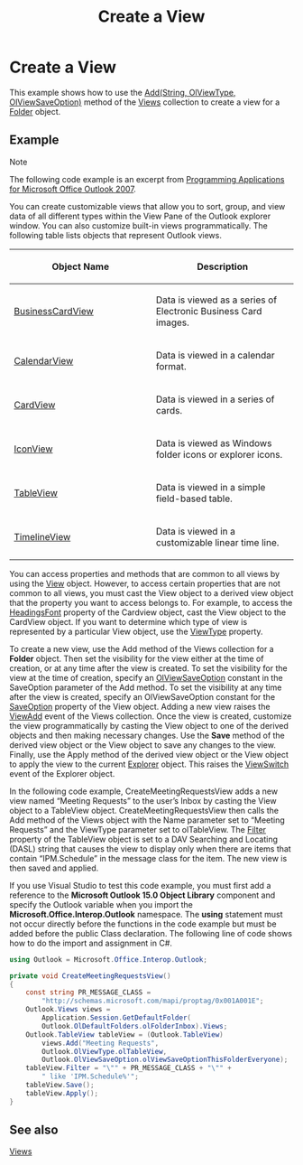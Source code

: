 ﻿---
title: 'Create a View'
TOCTitle: 'Create a View'
ms:assetid: 2f8ad187-1030-420a-bc74-c327e3521550
ms:mtpsurl: https://msdn.microsoft.com/en-us/library/Ff424468(v=office.15)
ms:contentKeyID: 55119902
ms.date: 07/24/2014
mtps_version: v=office.15


---

# Create a View

This example shows how to use the [Add(String, OlViewType, OlViewSaveOption)](https://msdn.microsoft.com/en-us/library/bb643986\(v=office.15\)) method of the [Views](https://msdn.microsoft.com/en-us/library/bb644226\(v=office.15\)) collection to create a view for a [Folder](https://msdn.microsoft.com/en-us/library/bb645774\(v=office.15\)) object.

## Example

> [!NOTE] 
> The following code example is an excerpt from [Programming Applications for Microsoft Office Outlook 2007](https://www.amazon.com/gp/product/0735622493?ie=UTF8&tag=msmsdn-20&linkCode=as2&camp=1789&creative=9325&creativeASIN=0735622493).


You can create customizable views that allow you to sort, group, and view data of all different types within the View Pane of the Outlook explorer window. You can also customize built-in views programmatically. The following table lists objects that represent Outlook views.

<table>
<colgroup>
<col style="width: 50%" />
<col style="width: 50%" />
</colgroup>
<thead>
<tr class="header">
<th><p>Object Name</p></th>
<th><p>Description</p></th>
</tr>
</thead>
<tbody>
<tr class="odd">
<td><p><a href="https://msdn.microsoft.com/en-us/library/bb646315(v=office.15)">BusinessCardView</a></p></td>
<td><p>Data is viewed as a series of Electronic Business Card images.</p></td>
</tr>
<tr class="even">
<td><p><a href="https://msdn.microsoft.com/en-us/library/bb622874(v=office.15)">CalendarView</a></p></td>
<td><p>Data is viewed in a calendar format.</p></td>
</tr>
<tr class="odd">
<td><p><a href="https://msdn.microsoft.com/en-us/library/bb609216(v=office.15)">CardView</a></p></td>
<td><p>Data is viewed in a series of cards.</p></td>
</tr>
<tr class="even">
<td><p><a href="https://msdn.microsoft.com/en-us/library/bb612031(v=office.15)">IconView</a></p></td>
<td><p>Data is viewed as Windows folder icons or explorer icons.</p></td>
</tr>
<tr class="odd">
<td><p><a href="https://msdn.microsoft.com/en-us/library/bb608854(v=office.15)">TableView</a></p></td>
<td><p>Data is viewed in a simple field-based table.</p></td>
</tr>
<tr class="even">
<td><p><a href="https://msdn.microsoft.com/en-us/library/bb609455(v=office.15)">TimelineView</a></p></td>
<td><p>Data is viewed in a customizable linear time line.</p></td>
</tr>
</tbody>
</table>


You can access properties and methods that are common to all views by using the [View](https://msdn.microsoft.com/en-us/library/bb647396\(v=office.15\)) object. However, to access certain properties that are not common to all views, you must cast the View object to a derived view object that the property you want to access belongs to. For example, to access the [HeadingsFont](https://msdn.microsoft.com/en-us/library/bb612522\(v=office.15\)) property of the Cardview object, cast the View object to the CardView object. If you want to determine which type of view is represented by a particular View object, use the [ViewType](https://msdn.microsoft.com/en-us/library/bb623693\(v=office.15\)) property.

To create a new view, use the Add method of the Views collection for a **Folder** object. Then set the visibility for the view either at the time of creation, or at any time after the view is created. To set the visibility for the view at the time of creation, specify an [OlViewSaveOption](https://msdn.microsoft.com/en-us/library/bb647502\(v=office.15\)) constant in the SaveOption parameter of the Add method. To set the visibility at any time after the view is created, specify an OlViewSaveOption constant for the [SaveOption](https://msdn.microsoft.com/en-us/library/bb646426\(v=office.15\)) property of the View object. Adding a new view raises the [ViewAdd](https://msdn.microsoft.com/en-us/library/bb647550\(v=office.15\)) event of the Views collection. Once the view is created, customize the view programmatically by casting the View object to one of the derived objects and then making necessary changes. Use the **Save** method of the derived view object or the View object to save any changes to the view. Finally, use the Apply method of the derived view object or the View object to apply the view to the current [Explorer](https://msdn.microsoft.com/en-us/library/bb623678\(v=office.15\)) object. This raises the [ViewSwitch](https://msdn.microsoft.com/en-us/library/bb644066\(v=office.15\)) event of the Explorer object.

In the following code example, CreateMeetingRequestsView adds a new view named “Meeting Requests” to the user’s Inbox by casting the View object to a TableView object. CreateMeetingRequestsView then calls the Add method of the Views object with the Name parameter set to “Meeting Requests” and the ViewType parameter set to olTableView. The [Filter](https://msdn.microsoft.com/en-us/library/bb610296\(v=office.15\)) property of the TableView object is set to a DAV Searching and Locating (DASL) string that causes the view to display only when there are items that contain “IPM.Schedule” in the message class for the item. The new view is then saved and applied.

If you use Visual Studio to test this code example, you must first add a reference to the **Microsoft Outlook 15.0 Object Library** component and specify the Outlook variable when you import the **Microsoft.Office.Interop.Outlook** namespace. The **using** statement must not occur directly before the functions in the code example but must be added before the public Class declaration. The following line of code shows how to do the import and assignment in C\#.

```csharp
using Outlook = Microsoft.Office.Interop.Outlook;
```

```csharp
private void CreateMeetingRequestsView()
{
    const string PR_MESSAGE_CLASS =
        "http://schemas.microsoft.com/mapi/proptag/0x001A001E";
    Outlook.Views views =
        Application.Session.GetDefaultFolder(
        Outlook.OlDefaultFolders.olFolderInbox).Views;
    Outlook.TableView tableView = (Outlook.TableView)
        views.Add("Meeting Requests",
        Outlook.OlViewType.olTableView,
        Outlook.OlViewSaveOption.olViewSaveOptionThisFolderEveryone);
    tableView.Filter = "\"" + PR_MESSAGE_CLASS + "\"" +
        " like 'IPM.Schedule%'";
    tableView.Save();
    tableView.Apply();
}
```

## See also



[Views](views.md)

